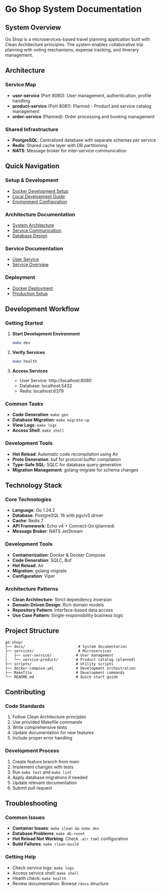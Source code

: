 # Go Shop System Documentation

## System Overview

Go Shop is a microservices-based travel planning application built with Clean Architecture principles. The system enables collaborative trip planning with voting mechanisms, expense tracking, and itinerary management.

## Architecture

### Service Map

- **user-service** (Port 8080): User management, authentication, profile handling
- **product-service** (Port 8081): Planned - Product and service catalog management
- **order-service** (Planned): Order processing and booking management

### Shared Infrastructure

- **PostgreSQL**: Centralized database with separate schemas per service
- **Redis**: Shared cache layer with DB partitioning
- **NATS**: Message broker for inter-service communication

## Quick Navigation

### Setup & Development
- [Docker Development Setup](../README-Docker.md)
- [Local Development Guide](setup/local-development.md)
- [Environment Configuration](setup/environment.md)

### Architecture Documentation
- [System Architecture](architecture/system-design.md)
- [Service Communication](architecture/service-communication.md)
- [Database Design](architecture/database-architecture.md)

### Service Documentation
- [User Service](../services/user-service/docs/README.md)
- [Service Overview](services-overview.md)

### Deployment
- [Docker Deployment](deployment/docker.md)
- [Production Setup](deployment/production.md)

## Development Workflow

### Getting Started
1. **Start Development Environment**
   ```bash
   make dev
   ```

2. **Verify Services**
   ```bash
   make health
   ```

3. **Access Services**
   - User Service: http://localhost:8080
   - Database: localhost:5432
   - Redis: localhost:6379

### Common Tasks
- **Code Generation**: `make gen`
- **Database Migration**: `make migrate-up`
- **View Logs**: `make logs`
- **Access Shell**: `make shell`

### Development Tools
- **Hot Reload**: Automatic code recompilation using Air
- **Proto Generation**: buf for protocol buffer compilation
- **Type-Safe SQL**: SQLC for database query generation
- **Migration Management**: golang-migrate for schema changes

## Technology Stack

### Core Technologies
- **Language**: Go 1.24.2
- **Database**: PostgreSQL 16 with pgx/v5 driver
- **Cache**: Redis 7
- **API Framework**: Echo v4 + Connect-Go (planned)
- **Message Broker**: NATS JetStream

### Development Tools
- **Containerization**: Docker & Docker Compose
- **Code Generation**: SQLC, Buf
- **Hot Reload**: Air
- **Migration**: golang-migrate
- **Configuration**: Viper

### Architecture Patterns
- **Clean Architecture**: Strict dependency inversion
- **Domain-Driven Design**: Rich domain models
- **Repository Pattern**: Interface-based data access
- **Use Case Pattern**: Single-responsibility business logic

## Project Structure

```
go-shop/
├── docs/                        # System documentation
├── services/                    # Microservices
│   ├── user-service/           # User management
│   └── service-product/        # Product catalog (planned)
├── scripts/                    # Utility scripts
├── docker-compose.yml          # Development orchestration
├── Makefile                    # Development commands
└── README.md                   # Quick start guide
```

## Contributing

### Code Standards
1. Follow Clean Architecture principles
2. Use provided Makefile commands
3. Write comprehensive tests
4. Update documentation for new features
5. Include proper error handling

### Development Process
1. Create feature branch from main
2. Implement changes with tests
3. Run `make test` and `make lint`
4. Apply database migrations if needed
5. Update relevant documentation
6. Submit pull request

## Troubleshooting

### Common Issues
- **Container Issues**: `make clean && make dev`
- **Database Problems**: `make db-reset`
- **Hot Reload Not Working**: Check `.air.toml` configuration
- **Build Failures**: `make clean-build`

### Getting Help
- Check service logs: `make logs`
- Access service shell: `make shell`
- Health check: `make health`
- Review documentation: Browse `/docs` structure